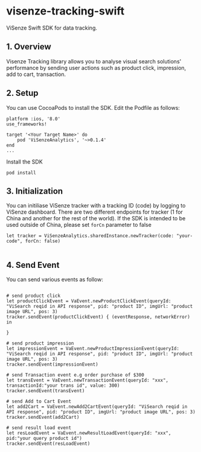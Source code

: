 # visenze-tracking-swift

ViSenze Swift SDK for data tracking.

## 1. Overview

Visenze Tracking library allows you to analyse visual search solutions' performance by sending user actions such as product click, impression, add to cart, transaction.

## 2. Setup

You can use CocoaPods to install the SDK. Edit the Podfile as follows:

```
platform :ios, '8.0'
use_frameworks!

target '<Your Target Name>' do
    pod 'ViSenzeAnalytics', '~>0.1.4'
end
...
```

Install the SDK

```
pod install
```

## 3. Initialization

You can initiliase ViSenze tracker with a tracking ID (code) by logging to ViSenze dashboard. There are two different endpoints for tracker (1 for China and another for the rest of the world). If the SDK is intended to be used outside of China, please set `forCn` parameter to false


```
let tracker = ViSenzeAnalytics.sharedInstance.newTracker(code: "your-code", forCn: false)
        
```

## 4. Send Event

You can send various events as follow:

```

# send product click
let productClickEvent = VaEvent.newProductClickEvent(queryId: "ViSearch reqid in API response", pid: "product ID", imgUrl: "product image URL", pos: 3)
tracker.sendEvent(productClickEvent) { (eventResponse, networkError) in
   
}

# send product impression
let impressionEvent = VaEvent.newProductImpressionEvent(queryId: "ViSearch reqid in API response", pid: "product ID", imgUrl: "product image URL", pos: 3)
tracker.sendEvent(impressionEvent)

# send Transaction event e.g order purchase of $300
let transEvent = VaEvent.newTransactionEvent(queryId: "xxx", transactionId:"your trans id", value: 300)
tracker.sendEvent(transEvent)

# send Add to Cart Event
let add2Cart = VaEvent.newAdd2CartEvent(queryId: "ViSearch reqid in API response", pid: "product ID", imgUrl: "product image URL", pos: 3)
tracker.sendEvent(add2Cart)

# send result load event
let resLoadEvent = VaEvent.newResultLoadEvent(queryId: "xxx", pid:"your query product id")
tracker.sendEvent(resLoadEvent)

```


